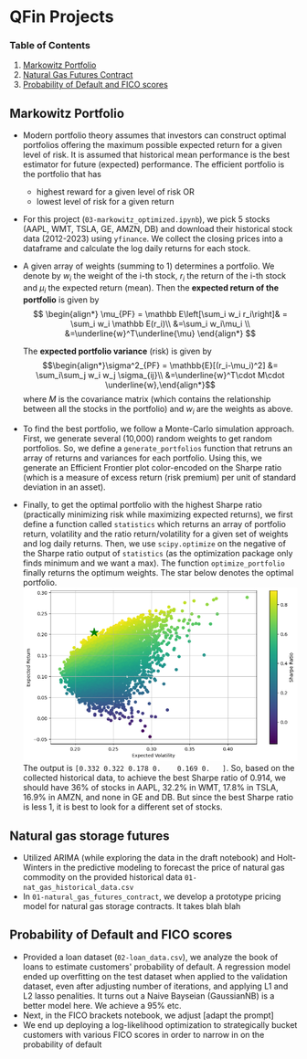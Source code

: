 # QFin Projects

### Table of Contents
1. [Markowitz Portfolio](#markowitz)
2. [Natural Gas Futures Contract](#natgas)
3. [Probability of Default and FICO scores](#pd-fico)

## Markowitz Portfolio <a name="markowitz"></a>
- Modern portfolio theory assumes that investors can construct optimal portfolios offering the maximum possible expected return for a given level of risk. It is assumed that historical mean performance is the best estimator for future (expected) performance. The efficient portfolio is the portfolio that has 
    
    - highest reward for a given level of risk OR
    - lowest level of risk for a given return
- For this project (`03-markowitz_optimized.ipynb`), we pick 5 stocks (AAPL, WMT, TSLA, GE, AMZN, DB) and download their historical stock data (2012-2023) using `yfinance`. We collect the closing prices into a dataframe and calculate the log daily returns for each stock. 
- A given array of weights (summing to 1) determines a portfolio. We denote by $w_i$ the weight of the i-th stock, $r_i$ the return of the i-th stock and $\mu_i$ the expected return (mean). Then the **expected return of the portfolio** is given by
    $$
        \begin{align*}
            \mu_{PF} = \mathbb E\left[\sum_i w_i r_i\right]& = \sum_i w_i \mathbb E(r_i)\\ &=\sum_i w_i\mu_i \\ &=\underline{w}^T\underline{\mu}
        \end{align*}
    $$

    The **expected portfolio variance** (risk) is given by
    $$\begin{align*}\sigma^2_{PF} = \mathbb{E}[(r_i-\mu_i)^2] &= \sum_i\sum_j w_i w_j \sigma_{ij}\\ &=\underline{w}^T\cdot M\cdot \underline{w},\end{align*}$$
    where $M$ is the covariance matrix (which contains the relationship between all the stocks in the portfolio) and $w_i$ are the weights as above. 

- To find the best portfolio, we follow a Monte-Carlo simulation approach. First, we generate several (10,000) random weights to get random portfolios. So, we define a `generate_portfolios` function that retruns an array of returns and variances for each portfolio. Using this, we generate an Efficient Frontier plot color-encoded on the Sharpe ratio (which is a measure of excess return (risk premium) per unit of standard deviation in an asset).

- Finally, to get the optimal portfolio with the highest Sharpe ratio (practically minimizing risk while maximizing expected returns), we first define a function called `statistics` which returns an array of portfolio return, volatility and the ratio return/volatility for a given set of weights and log daily returns. Then, we use `scipy.optimize` on the negative of the Sharpe ratio output of `statistics` (as the optimization package only finds minimum and we want a max). The function `optimize_portfolio` finally returns the optimum weights.  The star below denotes the optimal portfolio.
![Optimized Markowitz Portfolio](/img/image.png)
The output is `[0.332 0.322 0.178 0.    0.169 0.   ]`. So, based on the collected historical data, to achieve the best Sharpe ratio of 0.914, we should have 36% of stocks in AAPL, 32.2% in WMT, 17.8% in TSLA, 16.9% in AMZN, and none in GE and DB. But since the best Sharpe ratio is less 1, it is best to look for a different set of stocks. 

## Natural gas storage futures <a name="natgas"></a>
- Utilized ARIMA (while exploring the data in the draft notebook) and Holt-Winters in the predictive modeling to forecast the price of natural gas commodity on the provided historical data `01-nat_gas_historical_data.csv`
- In `01-natural_gas_futures_contract`, we develop a prototype pricing model for natural gas storage contracts. It takes blah blah

## Probability of Default and FICO scores <a name="pd-fico"></a>
- Provided a loan dataset (`02-loan_data.csv`), we analyze the book of loans to estimate customers' probability of default. A regression model ended up overfitting on the test dataset when applied to the validation dataset, even after adjusting number of iterations, and applying L1 and L2 lasso penalities. It turns out a Naive Bayseian (GaussianNB) is a better model here. We achieve a 95% etc.
- Next, in the FICO brackets notebook, we adjust [adapt the prompt]
- We end up deploying a log-likelihood optimization to strategically bucket customers with various FICO scores in order to narrow in on the probability of default


